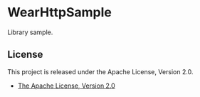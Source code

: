 WearHttpSample
======
Library sample.


## License

This project is released under the Apache License, Version 2.0.

* [The Apache License, Version 2.0](http://www.apache.org/licenses/LICENSE-2.0)
